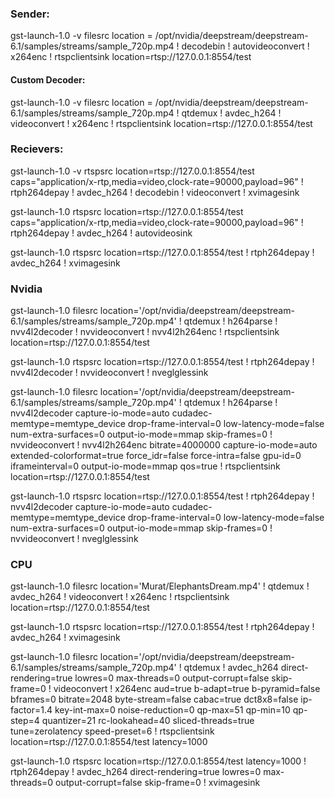 ### Sender: 
gst-launch-1.0 -v filesrc location = /opt/nvidia/deepstream/deepstream-6.1/samples/streams/sample_720p.mp4 ! decodebin ! autovideoconvert ! x264enc ! rtspclientsink location=rtsp://127.0.0.1:8554/test 

#### Custom Decoder:

gst-launch-1.0 -v filesrc location = /opt/nvidia/deepstream/deepstream-6.1/samples/streams/sample_720p.mp4 ! qtdemux ! avdec_h264 ! videoconvert ! x264enc ! rtspclientsink location=rtsp://127.0.0.1:8554/test 

### Recievers: 
gst-launch-1.0 -v rtspsrc location=rtsp://127.0.0.1:8554/test  caps="application/x-rtp,media=video,clock-rate=90000,payload=96" ! rtph264depay ! avdec_h264 ! decodebin ! videoconvert ! xvimagesink 
 
gst-launch-1.0 rtspsrc location=rtsp://127.0.0.1:8554/test caps="application/x-rtp,media=video,clock-rate=90000,payload=96" ! rtph264depay ! avdec_h264 ! autovideosink 

gst-launch-1.0 rtspsrc location=rtsp://127.0.0.1:8554/test ! rtph264depay ! avdec_h264 ! xvimagesink 



### Nvidia
gst-launch-1.0 filesrc location='/opt/nvidia/deepstream/deepstream-6.1/samples/streams/sample_720p.mp4' ! qtdemux ! h264parse  ! nvv4l2decoder ! nvvideoconvert ! nvv4l2h264enc ! rtspclientsink location=rtsp://127.0.0.1:8554/test


gst-launch-1.0 rtspsrc location=rtsp://127.0.0.1:8554/test ! rtph264depay ! nvv4l2decoder ! nvvideoconvert  ! nveglglessink


gst-launch-1.0 filesrc location='/opt/nvidia/deepstream/deepstream-6.1/samples/streams/sample_720p.mp4' ! qtdemux ! h264parse ! nvv4l2decoder capture-io-mode=auto cudadec-memtype=memtype_device drop-frame-interval=0 low-latency-mode=false num-extra-surfaces=0 output-io-mode=mmap skip-frames=0 ! nvvideoconvert ! nvv4l2h264enc bitrate=4000000 capture-io-mode=auto extended-colorformat=true force_idr=false force-intra=false gpu-id=0 iframeinterval=0 output-io-mode=mmap qos=true ! rtspclientsink location=rtsp://127.0.0.1:8554/test

gst-launch-1.0 rtspsrc location=rtsp://127.0.0.1:8554/test ! rtph264depay ! nvv4l2decoder capture-io-mode=auto cudadec-memtype=memtype_device drop-frame-interval=0 low-latency-mode=false num-extra-surfaces=0 output-io-mode=mmap skip-frames=0 ! nvvideoconvert  ! nveglglessink


### CPU

gst-launch-1.0 filesrc location='Murat/ElephantsDream.mp4' ! qtdemux ! avdec_h264 ! videoconvert ! x264enc ! rtspclientsink location=rtsp://127.0.0.1:8554/test

gst-launch-1.0 rtspsrc location=rtsp://127.0.0.1:8554/test ! rtph264depay ! avdec_h264 ! xvimagesink	

gst-launch-1.0 filesrc location='/opt/nvidia/deepstream/deepstream-6.1/samples/streams/sample_720p.mp4' ! qtdemux ! avdec_h264 direct-rendering=true lowres=0 max-threads=0 output-corrupt=false skip-frame=0 ! videoconvert ! x264enc aud=true b-adapt=true b-pyramid=false bframes=0 bitrate=2048 byte-stream=false cabac=true dct8x8=false ip-factor=1.4 key-int-max=0 noise-reduction=0 qp-max=51 qp-min=10 qp-step=4 quantizer=21 rc-lookahead=40 sliced-threads=true tune=zerolatency speed-preset=6 ! rtspclientsink location=rtsp://127.0.0.1:8554/test latency=1000


gst-launch-1.0 rtspsrc location=rtsp://127.0.0.1:8554/test latency=1000 ! rtph264depay ! avdec_h264 direct-rendering=true lowres=0 max-threads=0 output-corrupt=false skip-frame=0 ! xvimagesink


